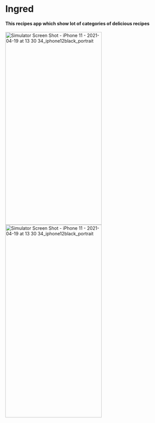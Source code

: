 # Ingred
#### This recipes app which show lot of categories of delicious recipes

<img src="https://user-images.githubusercontent.com/69890404/115248422-f61fae80-a127-11eb-9a6f-3222775a1657.png" alt="Simulator Screen Shot - iPhone 11 - 2021-04-19 at 13 30 34_iphone12black_portrait" width="300" height="600" />        <img src="https://user-images.githubusercontent.com/69890404/115245835-a04a0700-a125-11eb-95c5-6e8de65fd8f5.png" alt="Simulator Screen Shot - iPhone 11 - 2021-04-19 at 13 30 34_iphone12black_portrait" width="300" height="600" />







